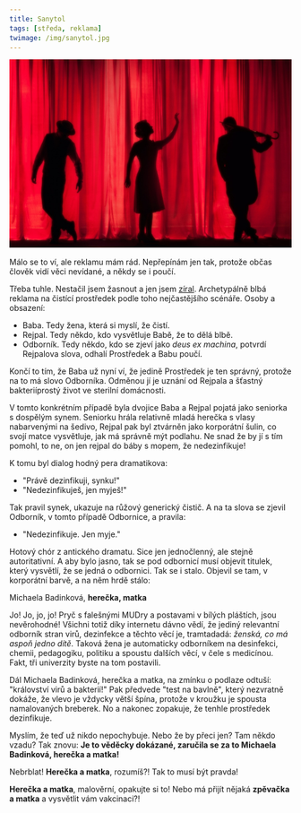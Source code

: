 ```yaml
---
title: Sanytol
tags: [středa, reklama]
twimage: /img/sanytol.jpg
---
```


![cover](/img/sanytol.jpg)

Málo se to ví, ale reklamu mám rád. Nepřepínám jen tak, protože občas člověk vidí věci nevídané, a někdy se i poučí.

Třeba tuhle. Nestačil jsem žasnout a jen jsem [zíral](https://vimeo.com/475856126). Archetypálně blbá reklama na čistící prostředek podle toho nejčastějšího scénáře. Osoby a obsazení:

- Baba. Tedy žena, která si myslí, že čistí.
- Rejpal. Tedy někdo, kdo vysvětluje Babě, že to dělá blbě.
- Odborník. Tedy někdo, kdo se zjeví jako _deus ex machina_, potvrdí Rejpalova slova, odhalí Prostředek a Babu poučí.

Končí to tím, že Baba už nyní ví, že jedině Prostředek je ten správný, protože na to má slovo Odborníka. Odměnou jí je uznání od Rejpala a šťastný bakteriíprostý život ve sterilní domácnosti.

V tomto konkrétním případě byla dvojice Baba a Rejpal pojatá jako seniorka s dospělým synem. Seniorku hrála relativně mladá herečka s vlasy nabarvenými na šedivo, Rejpal pak byl ztvárněn jako korporátní šulin, co svojí matce vysvětluje, jak má správně mýt podlahu. Ne snad že by jí s tím pomohl, to ne, on jen rejpal do báby s mopem, že nedezinfikuje! 

K tomu byl dialog hodný pera dramatikova:

- "Právě dezinfikuji, synku!"
- "Nedezinfikuješ, jen myješ!"

Tak pravil synek, ukazuje na růžový generický čistič. A na ta slova se zjevil Odborník, v tomto případě Odbornice, a pravila:

- "Nedezinfikuje. Jen  myje."

Hotový chór z antického dramatu. Sice jen jednočlenný, ale stejně autoritativní. A aby bylo jasno, tak se pod odbornicí musí objevit titulek, který vysvětlí, že se jedná o odbornici. Tak se i stalo. Objevil se tam, v korporátní barvě, a na něm hrdě stálo:

Michaela Badinková, **herečka, matka**

Jo! Jo, jo, jo! Pryč s falešnými MUDry a postavami v bílých pláštích, jsou nevěrohodné! Všichni totiž díky internetu dávno vědí, že jediný relevantní odborník stran virů, dezinfekce a těchto věcí je, tramtadadá: _ženská, co má aspoň jedno dítě_. Taková žena je automaticky odborníkem na desinfekci, chemii, pedagogiku, politiku a spoustu dalších věcí, v čele s medicínou. Fakt, tři univerzity byste na tom postavili.

Dál Michaela Badinková, herečka a matka, na zmínku o podlaze odtuší: "království virů a bakterií!" Pak předvede "test na bavlně", který nezvratně dokáže, že vlevo je vždycky větší špína, protože v kroužku je spousta namalovaných breberek. No a nakonec zopakuje, že tenhle prostředek dezinfikuje.

Myslím, že teď už nikdo nepochybuje. Nebo že by přeci jen? Tam někdo vzadu? Tak znovu: **Je to věděcky dokázané, zaručila se za to Michaela Badinková, herečka a matka!**

Nebrblat! **Herečka a matka**, rozumíš?! Tak to musí být pravda!

**Herečka a matka**, malověrní, opakujte si to! Nebo má přijít nějaká **zpěvačka a matka** a vysvětlit vám vakcinaci?!